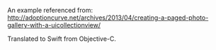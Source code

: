 An example referenced from: http://adoptioncurve.net/archives/2013/04/creating-a-paged-photo-gallery-with-a-uicollectionview/

Translated to Swift from Objective-C.